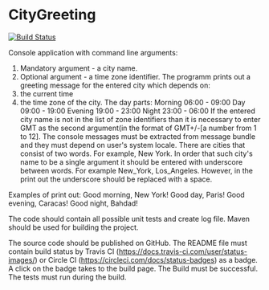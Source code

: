 # CityGreeting
[![Build Status](https://travis-ci.org/schmidt-yuri/CityGreeting.svg?branch=master)](https://travis-ci.org/schmidt-yuri/CityGreeting)


Console application with command line arguments:
1. Mandatory argument - a city name.
2. Optional argument - a time zone identifier.
The programm prints out a greeting message for the entered city which depends
on:
1. the current time 
2. the time zone of the city.
The day parts:
Morning 06:00 - 09:00
Day	09:00 - 19:00
Evening	19:00 - 23:00
Night	23:00 - 06:00
If the entered city name is not in the list of zone identifiers 
than it is necessary to enter GMT as the second argument(in the format of GMT+/-[a number from 1 to 12].
The console messages must be extracted from message bundle and they must depend on user's system locale.
There are cities that consist of two words. For example, New York. In order that such city's name to be
a single argument it should be entered with underscore between words. For example New_York, Los_Angeles.
However, in the print out the underscore should be replaced with a space.

Examples of print out:
Good morning, New York!
Good day, Paris!
Good evening, Caracas!
Good night, Bahdad!

The code should contain all possible unit tests and create log file.
Maven should be used for building the project.

The source code should be published on GitHub. The README file must contain build status by Travis CI (https://docs.travis-ci.com/user/status-images/)
or Circle CI (https://circleci.com/docs/status-badges) as a badge. A click on the badge takes to the build page. The Build must be
successful.  The tests must run during the build. 


